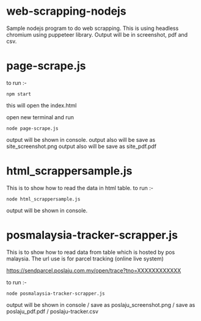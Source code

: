 # web-scrapping-nodejs
Sample nodejs program to do web scrapping. This is using headless chromium using puppeteer library.
Output will be in screenshot, pdf and csv.

# page-scrape.js
to run :-
```
npm start
```
this will open the index.html

open new terminal and run
```
node page-scrape.js
```

output will be shown in console.
output also will be save as site_screenshot.png
output also will be save as site_pdf.pdf

# html_scrappersample.js
This is to show how to read the data in html table.
to run :-
```
node html_scrappersample.js
```

output will be shown in console.

# posmalaysia-tracker-scrapper.js
This is to show how to read data from table which is hosted by pos malaysia.
The url use is for parcel tracking (online live system)

https://sendparcel.poslaju.com.my/open/trace?tno=XXXXXXXXXXXX

to run :-
```
node posmalaysia-tracker-scrapper.js
```

output will be shown in console / save as poslaju_screenshot.png / save as poslaju_pdf.pdf / poslaju-tracker.csv




